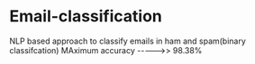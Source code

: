 # Email-classification
NLP based approach to classify emails in ham and spam(binary classifcation)
MAximum accuracy ----->> 98.38%

